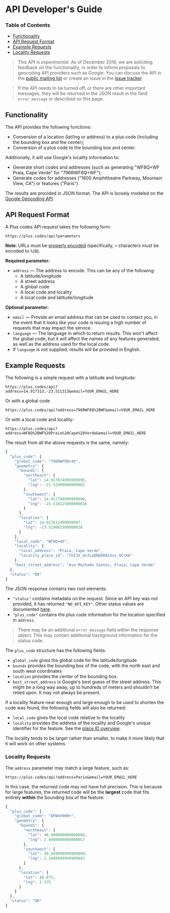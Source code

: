 # API Developer's Guide

### Table of Contents
* [Functionality](#functionality)
* [API Request Format](#api-request-format)
* [Example Requests](#example-requests)
* [Locality Requests](#locality-requests)

> This API is *experimental*. As of December 2016, we are soliciting feedback on the functionality, in order to inform proposals to geocoding API providers such as Google. You can discuss the API in the [public mailing list](https://groups.google.com/forum/#!forum/open-location-code) or create an issue in the [issue tracker](https://github.com/google/open-location-code/issues/new?labels=api&assignee=drinckes).

> If the API needs to be turned off, or there are other important messages, they will be returned in the JSON result in the field `error_message` or described on this page.

## Functionality

The API provides the following functions:

*  Conversion of a location (lat/lng or address) to a plus code (including the bounding box and the center);
*  Conversion of a plus code to the bounding box and center.

Additionally, it will use Google's locality information to:

*  Generate short codes and addresses (such as generating "WF8Q+WF Praia, Cape Verde" for "796RWF8Q+WF");
*  Generate codes for addresses ("1600 Amphitheatre Parkway, Mountain View, CA") or features ("Paris").

The results are provided in JSON format. The API is loosely modeled on the [Google Geocoding
API](https://developers.google.com/maps/documentation/geocoding/intro).

## API Request Format

A Plus codes API request takes the following form:

`https://plus.codes/api?parameters`

**Note**: URLs must be [properly encoded](https://developers.google.com/maps/web-services/overview#BuildingURLs) (specifically, `+` characters must be encoded to `%2B`).

**Required parameter:**

* `address` — The address to encode. This can be any of the following:
  * A latitude/longitude
  * A street address
  * A global code
  * A local code and locality
  * A local code and latitude/longitude

**Optional parameter:**
* `email` — Provide an email address that can be used to contact you, in the event that it looks like your code is issuing a high number of requests that may impact the service.
* `language` — The language in which to return results. This won't affect the global code, but it will affect the names of any features generated, as well as the address used for the local code.
 * If `language` is not supplied, results will be provided in English.

## Example Requests

The following is a simple request with a latitude and longitude:

```
https://plus.codes/api?address=14.917313,-23.511313&email=YOUR_EMAIL_HERE
```

Or with a global code

```
https://plus.codes/api?address=796RWF8Q%2BWF&email=YOUR_EMAIL_HERE
```

Or with a local code and locality:

```
https://plus.codes/api?address=WF8Q%2BWF%20Praia%20Cape%20Verde&email=YOUR_EMAIL_HERE
```

The result from all the above requests is the same, namely:

```javascript
{
  "plus_code": {
    "global_code": "796RWF9Q+4X",
    "geometry": {
      "bounds": {
        "northeast": {
          "lat": 14.917874999999995,
          "lng": -23.51000000000002
        },
        "southwest": {
          "lat": 14.917749999999998,
          "lng": -23.510125000000016
        }
      },
      "location": {
        "lat": 14.917812499999997,
        "lng": -23.510062500000018
      }
    },
    "local_code": "WF9Q+4X",
    "locality": {
      "local_address": "Praia, Cape Verde",
      "locality_place_id": "ChIJV_GnJLaQNQkR8sSzx_UCrKA"
    },
    "best_street_address": "Ave Machado Santos, Praia, Cape Verde"
  },
  "status": "OK"
}
```

The JSON response contains two root elements:

*  `"status"` contains metadata on the request. Since an API key was not provided, it has returned `"NO_API_KEY"`. Other status values are documented [here](https://developers.google.com/maps/documentation/geocoding/intro#StatusCodes).
*  `"plus_code"` contains the plus code information for the location specified in `address`.

> There may be an additional `error_message` field within the response object. This may contain additional background information for the status code.

The `plus_code` structure has the following fields:
*  `global_code` gives the global code for the latitude/longitude
*  `bounds` provides the bounding box of the code, with the north east and south west coordinates
*  `location` provides the center of the bounding box.
*  `best_street_address` is Google's best guess of the street address. This might be a long way away, up to hundreds of meters and shouldn't be relied upon. It may not always be present.

If a locality feature near enough and large enough to be used to shorten the code was found, the following fields will also be returned:
*  `local_code` gives the local code relative to the locality
*  `locality` provides the address of the locality and Google's unique identifier for the feature. See the [place ID overview](https://developers.google.com/places/place-id).

The locality tends to be larger rather than smaller, to make it more likely that it will work on other systems.

### Locality Requests

The `address` parameter may match a large feature, such as:

```
https://plus.codes/api?address=Paris&email=YOUR_EMAIL_HERE
```

In this case, the returned code may not have full precision. This is because for large features, the returned code will be the **largest** code that fits entirely **within** the bounding box of the feature:

```javascript
{
  "plus_code": {
    "global_code": "8FW4V900+",
    "geometry": {
      "bounds": {
        "northeast": {
          "lat": 48.900000000000006,
          "lng": 2.4000000000000057
        },
        "southwest": {
          "lat": 48.849999999999994,
          "lng": 2.3499999999999943
        }
      },
      "location": {
        "lat": 48.875,
        "lng": 2.375
      }
    }
  },
  "status": "OK"
}
```